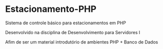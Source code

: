 # Estacionamento-PHP
Sistema de controle básico para estacionamentos em PHP 

Desenvolvido na disciplina de Desenvolvimento para Servidores I

Afim de ser um material introdutório de ambientes PHP + Banco de Dados